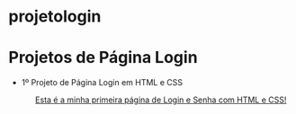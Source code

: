# projetologin
<h1>Projetos de Página Login</h1>

<ul>
 <li> 1º Projeto de Página Login em HTML e CSS</li>
<ul>

<a href="https://ruthsantanasilva.github.io/projetologin/login.html"> Esta é a minha primeira página de Login e Senha com HTML e CSS!</a>